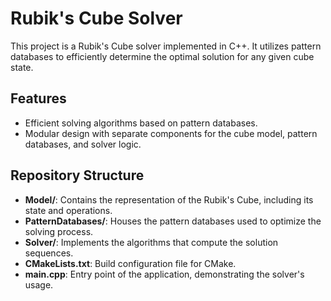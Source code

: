 # Rubik's Cube Solver

This project is a Rubik's Cube solver implemented in C++. It utilizes pattern databases to efficiently determine the optimal solution for any given cube state.

## Features

- Efficient solving algorithms based on pattern databases.
- Modular design with separate components for the cube model, pattern databases, and solver logic.

## Repository Structure

- **Model/**: Contains the representation of the Rubik's Cube, including its state and operations.
- **PatternDatabases/**: Houses the pattern databases used to optimize the solving process.
- **Solver/**: Implements the algorithms that compute the solution sequences.
- **CMakeLists.txt**: Build configuration file for CMake.
- **main.cpp**: Entry point of the application, demonstrating the solver's usage.
